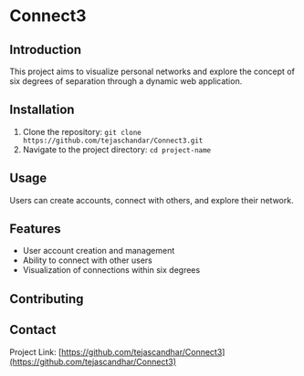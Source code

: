 # Connect3 

## Introduction
This project aims to visualize personal networks and explore the concept of six degrees of separation through a dynamic web application.

## Installation
1. Clone the repository: `git clone https://github.com/tejaschandar/Connect3.git`
2. Navigate to the project directory: `cd project-name`

## Usage
 Users can create accounts, connect with others, and explore their network.

## Features
- User account creation and management
- Ability to connect with other users
- Visualization of connections within six degrees

## Contributing

## Contact
Project Link: [https://github.com/tejascandhar/Connect3](https://github.com/tejascandhar/Connect3)


